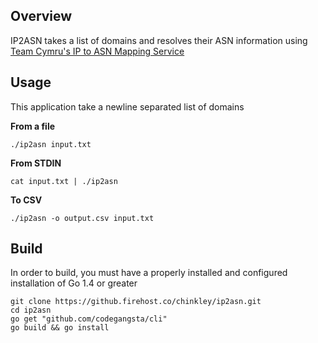 ## Overview

IP2ASN takes a list of domains and resolves their ASN information using [Team Cymru's IP to ASN Mapping Service](http://www.team-cymru.org/IP-ASN-mapping.html#whois)

## Usage

This application take a newline separated list of domains

__From a file__

```
./ip2asn input.txt
```

__From STDIN__

```
cat input.txt | ./ip2asn
```

__To CSV__

```
./ip2asn -o output.csv input.txt
```


## Build

In order to build, you must have a properly installed and configured installation of Go 1.4 or greater

```
git clone https://github.firehost.co/chinkley/ip2asn.git
cd ip2asn
go get "github.com/codegangsta/cli"
go build && go install
```
